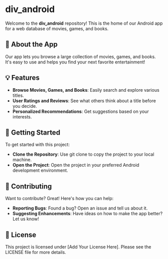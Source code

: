 # div_android
Welcome to the **div_android** repository! This is the home of our Android app for a web database of movies, games, and books.

## 🌟 About the App
Our app lets you browse a large collection of movies, games, and books. It's easy to use and helps you find your next favorite entertainment!

## 💡 Features
- **Browse Movies, Games, and Books**: Easily search and explore various titles.
- **User Ratings and Reviews**: See what others think about a title before you decide.
- **Personalized Recommendations**: Get suggestions based on your interests.

## 🚀 Getting Started
To get started with this project:

- **Clone the Repository**: Use git clone to copy the project to your local machine.
- **Open the Project**: Open the project in your preferred Android development environment.

## 🤝 Contributing
Want to contribute? Great! Here's how you can help:

- **Reporting Bugs**: Found a bug? Open an issue and tell us about it.
- **Suggesting Enhancements**: Have ideas on how to make the app better? Let us know!

## 📄 License
This project is licensed under [Add Your License Here]. Please see the LICENSE file for more details.
